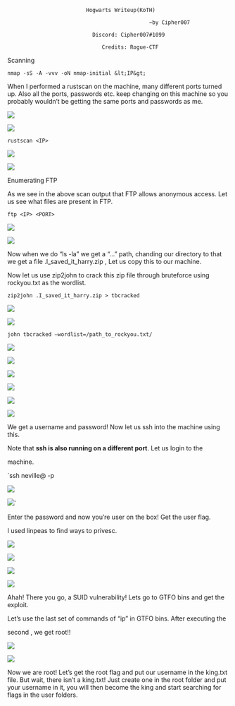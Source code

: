                              Hogwarts Writeup(KoTH)
    
                                                 ~by Cipher007
    
                               Discord: Cipher007#1099 
    
                                  Credits: Rogue-CTF

Scanning

 `nmap -sS -A -vvv -oN nmap-initial &lt;IP&gt;`

When I performed a rustscan on the machine, many different ports turned up. Also all the ports, passwords etc. keep changing on this machine so you probably wouldn’t be getting the same ports and passwords as me.

![](/images/nmap.png)

![](E:\Hogwarts\nmap.png)

`rustscan <IP>`

![](/images/rustscan.png)

![](E:\Hogwarts\rustscan.png)

Enumerating FTP

As we see in the above scan output that FTP allows anonymous access. Let us see what files are present in FTP.

`ftp <IP> <PORT>`

![](/images/ftp.png)

![](E:\Hogwarts\ftp.png)

Now when we do “ls -la” we get a “…” path, chanding our directory to that we get a file .I\_saved\_it\_harry.zip , Let us copy this to our machine.

Now let us use zip2john to crack this zip file through bruteforce using rockyou.txt as the wordlist.

`zip2john .I_saved_it_harry.zip > tbcracked`

![](/images/zip2john.png)

![](E:\Hogwarts\zip2john.png)

`john tbcracked –wordlist=/path_to_rockyou.txt/`

![](/images/john.png)

![](E:\Hogwarts\john.png)

![](/images/unzip.png)

![](E:\Hogwarts\unzip.png)

![](/images/ssh-creds.png)

![](E:\Hogwarts\ssh-creds.png)

We get a username and password! Now let us ssh into the machine using this.

Note that **ssh is also running on a different port**. Let us login to the

machine.

`ssh neville@<IP> -p <PORT>

![](/images/user.png)

![](E:\Hogwarts\user.png)`

Enter the password and now you’re user on the box! Get the user flag.

I used linpeas to find ways to privesc.

![](/images/linpeastransfer.png)

![](E:\Hogwarts\linpeastransfer.png)

![](/images/linpeas.png)

![](E:\Hogwarts\linpeas.png)

Ahah! There you go, a SUID vulnerability! Lets go to GTFO bins and get the exploit.

Let’s use the last set of commands of “ip” in GTFO bins. After executing the

second , we get root!!

![](/images/root.png)

![](E:\Hogwarts\root.png)

Now we are root! Let’s get the root flag and put our username in the king.txt file. But wait, there isn’t a king.txt! Just create one in the root folder and put your username in it, you will then become the king and start searching for flags in the user folders.
